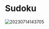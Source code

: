 # Sudoku

![20230714143705](https://github.com/GuillaumeSere/Sudoku/assets/75996200/0a17f845-7a9b-4d09-b3e2-c2cf1ba50476)
